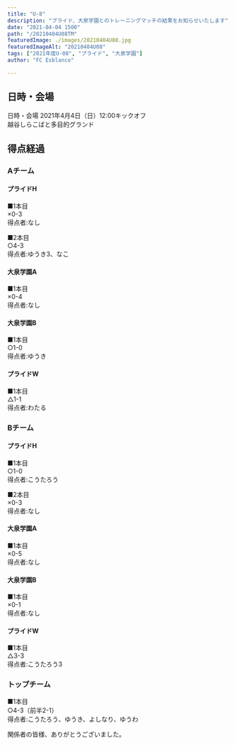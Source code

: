 ```yaml
---
title: "U-8"
description: "プライド、大泉学園とのトレーニングマッチの結果をお知らせいたします"
date: "2021-04-04 1500"
path: "/20210404U08TM"
featuredImage: ./images/20210404U08.jpg
featuredImageAlt: "20210404U08"
tags: ["2021年度U-08", "プライド", "大泉学園"]
author: "FC Esblanco"

---
```



## 日時・会場

日時・会場
2021年4月4日（日）12:00キックオフ  
越谷しらこばと多目的グランド

## 得点経過

### Aチーム

#### プライドH

■1本目  
×0-3  
得点者:なし

■2本目  
○4-3  
得点者:ゆうき3、なこ

#### 大泉学園A

■1本目  
×0-4  
得点者:なし

#### 大泉学園B

■1本目  
○1-0  
得点者:ゆうき

#### プライドW

■1本目  
△1-1  
得点者:わたる

### Bチーム

#### プライドH

■1本目  
○1-0  
得点者:こうたろう

■2本目  
×0-3  
得点者:なし

#### 大泉学園A

■1本目  
×0-5  
得点者:なし

#### 大泉学園B

■1本目  
×0-1  
得点者:なし

#### プライドW

■1本目  
△3-3  
得点者:こうたろう3

### トップチーム

■1本目  
○4-3（前半2-1）  
得点者:こうたろう、ゆうき、よしなり、ゆうわ



関係者の皆様、ありがとうございました。
